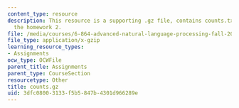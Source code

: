 ```yaml
---
content_type: resource
description: This resource is a supporting .gz file, contains counts.txt file for
  the homework 2.
file: /media/courses/6-864-advanced-natural-language-processing-fall-2005/3dfc08003133f5b5847b4301d966289e_counts.gz
file_type: application/x-gzip
learning_resource_types:
- Assignments
ocw_type: OCWFile
parent_title: Assignments
parent_type: CourseSection
resourcetype: Other
title: counts.gz
uid: 3dfc0800-3133-f5b5-847b-4301d966289e
---
```

